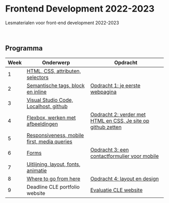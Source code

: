# Frontend Development 2022-2023

Lesmaterialen voor front-end development 2022-2023

<br>

## Programma

| Week | Onderwerp | Opdracht | 
|------|---------|----------|
| 1 | [HTML, CSS, attributen, selectors](./week1.md) | | 
| 2 | [Semantische tags, block en inline](./week2.md) | [Opdracht 1: je eerste webpagina](./opdracht1.md) | 
| 3 | [Visual Studio Code, Localhost, github](./week3.md) | | 
| 4 | [Flexbox, werken met afbeeldingen](./week4.md) | [Opdracht 2: verder met HTML en CSS, Je site op github zetten](./opdracht2.md) | 
| 5 | [Responsiveness, mobile first, media queries](./week5.md) | | 
| 6 | [Forms](./week6.md) | [Opdracht 3: een contactformulier voor mobile](./opdracht3.md) | 
| 7 | [Uitlijning, layout, fonts, animatie](./week7.md) | | 
| 8 | [Where to go from here](./week8.md) | [Opdracht 4: layout en design](./opdracht4.md) | 
| 9 | Deadline CLE portfolio website | [Evaluatie CLE website](./evaluatie.md) | 